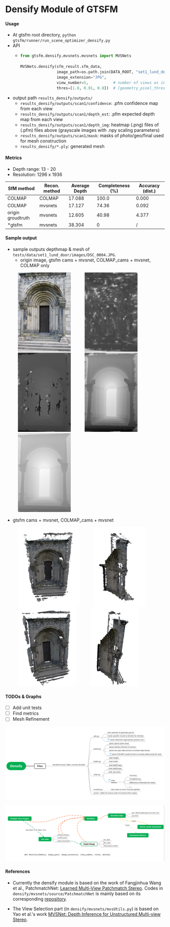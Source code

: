 # Densify Module of GTSFM

#### Usage

* At gtsfm root directory, `python gtsfm/runner/run_scene_optimizer_densify.py`
* API
  * ```python 
    from gtsfm.densify.mvsnets.mvsnets import MVSNets

    MVSNets.densify(sfm_result.sfm_data, 
                    image_path=os.path.join(DATA_ROOT, "set1_lund_door"), 
                    image_extension="JPG",
                    view_number=5,           # number of views as inputs of mvsnets
                    thres=[1.0, 0.01, 0.8])  # [geometry_pixel_threshold, geometry_depth_threshold, photo_threshold]
    ```
* output path `results_densify/outputs/`
  * `results_densify/outputs/scan1/confidence`: .pfm confidence map from each view
  * `results_densify/outputs/scan1/depth_est`: .pfm expected depth map from each view
  * `results_densify/outputs/scan1/depth_img`: heatmap (.png) files of (.pfm) files above (grayscale images with .npy scaling parameters)
  * `results_densify/outputs/scan1/mask`: masks of photo/geo/final used for mesh construction
  * `results_densify/*.ply`: generated mesh

#### Metrics

* Depth range: 13 - 20
* Resolution: 1296 x 1936

|SfM method| Recon. method | Average Depth | Completeness (%) | Accuracy (dist.) |
|---|---|---|---|---|
|COLMAP|COLMAP| 17.088| 100.0 | 0.000 |  
|COLMAP|mvsnets| 17.127| 74.36| 0.092 |
|origin groudtruth|mvsnets| 12.605| 40.98 | 4.377 |
|*gtsfm |mvsnets| 38.304 | 0 | / |


#### Sample output

<!-- * sample outputs depthmap & mesh of `tests/data/set1_lund_door/images/DSC_0004.JPG`. 
  * Left: Using accurate cameras 
  * Right: Using calculated cameras
 
 <p>
 <img src="../../tests/data/set1_lund_door/images/DSC_0004.JPG" height="250" style="margin-left:40px;"/>
 <img src="docs/img/gt_depth_04.png" height="250" style="margin-left:40px;"/>
 <img src="docs/img/gen_depth_04.png" height="250" style="margin-left:40px;"/>
 <img src="docs/img/res-gt-cam.png" height="250" style="margin-left:40px;"/>
 <img src="docs/img/res-gen-cam.png" height="250" style="margin-left:40px;"/>
</p> -->

* sample outputs depthmap & mesh of `tests/data/set1_lund_door/images/DSC_0004.JPG`. 
  * origin image, gtsfm cams + mvsnet, COLMAP_cams + mvsnet, COLMAP only
 
<p>
 <img src="../../tests/data/set1_lund_door/images/DSC_0004.JPG" height="250" style="margin-left:40px;"/>
 <img src="docs/img/gtsfm_gen_cams_04_mvsnet.png" height="250" style="margin-left:40px;"/>
 <img src="docs/img/orig_cams_mvsnets.png" height="250" style="margin-left:40px;"/>
 <img src="docs/img/colmap_cams_04_mvsnet.png" height="250" style="margin-left:40px;"/>
 <img src="docs/img/colmap_cams_04_colmap.png" height="250" style="margin-left:40px;"/>
</p>

  *  gtsfm cams + mvsnet, COLMAP_cams + mvsnet
<p>
<img src="docs/img/orig_cams_04_mvsnet_mesh.png" height="250" style="margin-left:40px;"/>
 <img src="docs/img/orig_cams_04_mvsnet_mesh_2.png" height="250" style="margin-left:40px;"/>
 <img src="docs/img/colmap_cams_04_colmap_mesh.png" height="250" style="margin-left:40px;"/>
 <img src="docs/img/colmap_cams_04_colmap_mesh_2.png" height="250" style="margin-left:40px;"/>
</p>



#### TODOs & Graphs

- [ ] Add unit tests
- [ ] Find metrics
- [ ] Mesh Refinement

![TODOs](docs/img/den1.png)

![Graph](docs/img/den2.png)

#### References

* Currently the densify module is based on the work of Fangjinhua Wang et al., PatchmatchNet: [Learned Multi-View Patchmatch Stereo](https://arxiv.org/abs/2012.01411). Codes in `densify/mvsnets/source/PatchmatchNet` is mainly based on its corresponding [repository](https://github.com/FangjinhuaWang/PatchmatchNet).

* The View Selection part (in `densify/mvsnets/mvsUtils.py`) is based on Yao et al.'s work [MVSNet: Depth Inference for Unstructured Multi-view Stereo](https://arxiv.org/abs/1804.02505).

